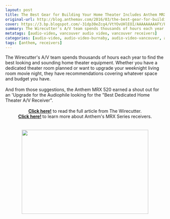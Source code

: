 ```yaml
---
layout: post
title: The Best Gear for Building Your Home Theater Includes Anthem MRX 520
original-url: http://blog.anthemav.com/2016/03/the-best-gear-for-building-your-home.html
cover: https://3.bp.blogspot.com/-31dp30eZcq4/VtYOvUHlEOI/AAAAAAAAAFY/Fw81x_wNHZk/s400/01-lead-image-home-theater-collective-630.jpg
summary: The Wirecutter's A/V team spends thousands of hours each year to find the best looking and sounding home theater equipment. Whether you have a dedicated theater room planned or want to upgrade your weeknight living room movie night, they have recommendations covering whatever space and budget you have...
metatags: [audio-video, vancouver audio video, vancouver receivers]
categories: [audio-video, audio-video-burnaby, audio-video-vancouver, audio-video-richmond]
tags: [anthem, receivers]
---
```

<div class="post-body entry-content" id="post-body-4174872115541856377" itemprop="description articleBody">
The Wirecutter's A/V team spends thousands of hours each year to find the best looking and sounding home theater equipment. Whether you have a dedicated theater room planned or want to upgrade your weeknight living room movie night, they have recommendations covering whatever space and budget you have.<br>
<br>
And from those suggestions, the Anthem MRX 520 earned a shout out for an 'Upgrade for the Audiophile looking for the "Best Dedicated Home Theater A/V Receiver".<br>
<br>
<div style="text-align: center;">
<a href="http://thewirecutter.com/reviews/the-best-gear-for-your-home-theater/?utm_source=feedly&amp;utm_medium=feed&amp;utm_campaign=RSS+Feed"><b>Click here!</b></a>&nbsp;to read the full article from The Wirecutter.</div>
<div style="text-align: center;">
<b><a href="http://www.anthemav.com/products-current/series=mrx-series-gen3">Click here!</a>&nbsp;</b>to learn more about Anthem's MRX Series receivers.<br>
<br></div>
<br>
<div class="separator" style="clear: both; text-align: center;">
<a href="https://3.bp.blogspot.com/-31dp30eZcq4/VtYOvUHlEOI/AAAAAAAAAFY/Fw81x_wNHZk/s1600/01-lead-image-home-theater-collective-630.jpg" imageanchor="1" style="margin-left: 1em; margin-right: 1em;"><img border="0" height="266" src="https://3.bp.blogspot.com/-31dp30eZcq4/VtYOvUHlEOI/AAAAAAAAAFY/Fw81x_wNHZk/s400/01-lead-image-home-theater-collective-630.jpg" width="400"></a></div>
<div style="clear: both;"></div>
</div>